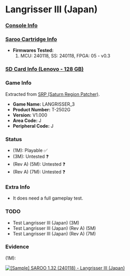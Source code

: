 # Langrisser III (Japan)

### [Console Info](../../../../../Info/Consoles/VA13/README.md)

### [Saroo Cartridge Info](../../../../../Info/Cartridges/RetroGameParadiseStore/1.32F/README.md)

- <b>Firmwares Tested:</b>
  1. MCU: 240118, SS: 240118, FPGA: 05 - v0.3

### [SD Card Info (Lenovo - 128 GB)](../../../../../Info/SdCards/Lenovo/128GB/fat32/README.md)

### Game Info

Extracted from [SRP (Saturn Region Patcher)](https://segaxtreme.net/resources/saturn-region-patcher.81/download).

- <b>Game Name:</b> LANGRISSER_3
- <b>Product Number:</b> T-2502G
- <b>Version:</b> V1.000
- <b>Area Code:</b> J
- <b>Peripheral Code:</b> J

### Status

- (1M): Playable :white_check_mark:
- (3M): Untested :question:
- (Rev A) (5M): Untested :question:
- (Rev A) (7M): Untested :question:

### Extra Info

- It does need a full gameplay test.

### TODO

- Test Langrisser III (Japan) (3M)
- Test Langrisser III (Japan) (Rev A) (5M)
- Test Langrisser III (Japan) (Rev A) (7M)

### Evidence

(1M):

[![[Sample] SAROO 1.32 (240118) - Langrisser III (Japan)](https://img.youtube.com/vi/QSR1-XTx8y0/0.jpg)](https://www.youtube.com/watch?v=QSR1-XTx8y0)
